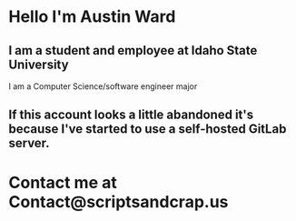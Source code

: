 # Hello I'm Austin Ward
## I am a student and employee at Idaho State University
 I am a Computer Science/software engineer major 

 ## If this account looks a little abandoned it's because I've started to use a self-hosted GitLab server. 

 <h1>Contact me at Contact@scriptsandcrap.us</h1>
